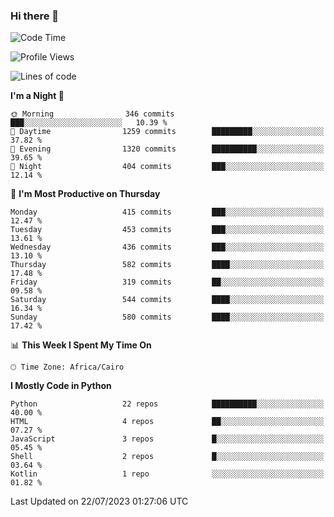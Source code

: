 ### Hi there 👋

<!--
**AMR-KELEG/AMR-KELEG** is a ✨ _special_ ✨ repository because its `README.md` (this file) appears on your GitHub profile.

Here are some ideas to get you started:

- 🔭 I’m currently working on ...
- 🌱 I’m currently learning ...
- 👯 I’m looking to collaborate on ...
- 🤔 I’m looking for help with ...
- 💬 Ask me about ...
- 📫 How to reach me: ...
- 😄 Pronouns: ...
- ⚡ Fun fact: ...
-->

<!--START_SECTION:waka-->
![Code Time](http://img.shields.io/badge/Code%20Time-0%20secs-blue)

![Profile Views](http://img.shields.io/badge/Profile%20Views-0-blue)

![Lines of code](https://img.shields.io/badge/From%20Hello%20World%20I%27ve%20Written-20.6%20million%20lines%20of%20code-blue)

**I'm a Night 🦉** 

```text
🌞 Morning                346 commits         ███░░░░░░░░░░░░░░░░░░░░░░   10.39 % 
🌆 Daytime                1259 commits        █████████░░░░░░░░░░░░░░░░   37.82 % 
🌃 Evening                1320 commits        ██████████░░░░░░░░░░░░░░░   39.65 % 
🌙 Night                  404 commits         ███░░░░░░░░░░░░░░░░░░░░░░   12.14 % 
```
📅 **I'm Most Productive on Thursday** 

```text
Monday                   415 commits         ███░░░░░░░░░░░░░░░░░░░░░░   12.47 % 
Tuesday                  453 commits         ███░░░░░░░░░░░░░░░░░░░░░░   13.61 % 
Wednesday                436 commits         ███░░░░░░░░░░░░░░░░░░░░░░   13.10 % 
Thursday                 582 commits         ████░░░░░░░░░░░░░░░░░░░░░   17.48 % 
Friday                   319 commits         ██░░░░░░░░░░░░░░░░░░░░░░░   09.58 % 
Saturday                 544 commits         ████░░░░░░░░░░░░░░░░░░░░░   16.34 % 
Sunday                   580 commits         ████░░░░░░░░░░░░░░░░░░░░░   17.42 % 
```


📊 **This Week I Spent My Time On** 

```text
🕑︎ Time Zone: Africa/Cairo
```

**I Mostly Code in Python** 

```text
Python                   22 repos            ██████████░░░░░░░░░░░░░░░   40.00 % 
HTML                     4 repos             ██░░░░░░░░░░░░░░░░░░░░░░░   07.27 % 
JavaScript               3 repos             █░░░░░░░░░░░░░░░░░░░░░░░░   05.45 % 
Shell                    2 repos             █░░░░░░░░░░░░░░░░░░░░░░░░   03.64 % 
Kotlin                   1 repo              ░░░░░░░░░░░░░░░░░░░░░░░░░   01.82 % 
```




 Last Updated on 22/07/2023 01:27:06 UTC
<!--END_SECTION:waka-->
